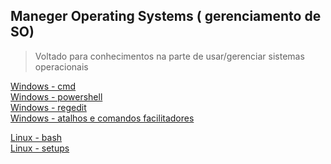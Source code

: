 ## Maneger Operating Systems ( gerenciamento de SO)

>Voltado para conhecimentos na parte de usar/gerenciar sistemas operacionais


[Windows - cmd](Windows/docs/cmd)</br>
[Windows - powershell](Windows/docs/powershell)</br>
[Windows - regedit](Windows/docs/regedit/00-index.md)</br>
[Windows - atalhos e comandos facilitadores](Windows/docs/atalhos.md)

[Linux - bash](Linux/docs/bash/00-index.md)</br>
[Linux - setups]()</br>

